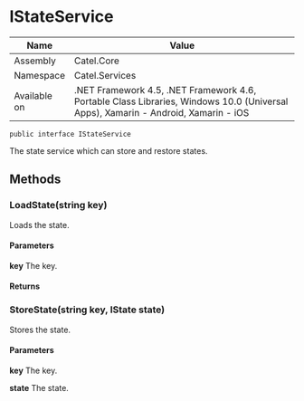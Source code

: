 

# IStateService

Name|Value
---|---
Assembly|Catel.Core
Namespace|Catel.Services
Available on|.NET Framework 4.5, .NET Framework 4.6, Portable Class Libraries, Windows 10.0 (Universal Apps), Xamarin - Android, Xamarin - iOS

```
public interface IStateService
```

The state service which can store and restore states.



## Methods

### LoadState(string key)

Loads the state.

#### Parameters

**key**
The key.

#### Returns



### StoreState(string key, IState state)

Stores the state.

#### Parameters

**key**
The key.

**state**
The state.



